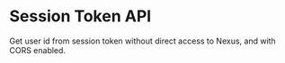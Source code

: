# Session Token API
Get user id from session token without direct access to Nexus, and with CORS enabled.